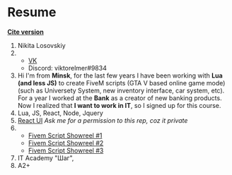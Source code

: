 # Resume

**[Cite version](https://viktorelmer.github.io/rsschool-cv/index)**

1. Nikita Losovskiy
2.  * [VK](https://vk.com/mr_elk2015)
    * Discord: viktorelmer#9834
3. Hi I'm from **Minsk**, for the last few years I have been working with **Lua (and less JS)** to create FiveM scripts (GTA V based online game mode) (such as Universety System, new inventory interface, car system, etc). For a year I worked at the **Bank** as a creator of new banking products. Now I realized that **I want to work in IT**, so I signed up for this course.
4. Lua, JS, React, Node, Jquery
5. [React UI](https://github.com/viktorelmer/vrp-react-ui/tree/FiveM-resource)
    *Ask me for a permission to this rep, coz it private*
6.  * [Fivem Script Showreel #1](https://www.youtube.com/watch?v=RksY-cQTa6E)
    * [Fivem Script Showreel #2](https://www.youtube.com/watch?v=HwFUyMmhnkM)
    * [Fivem Script Showreel #3](https://www.youtube.com/watch?v=DKK8dgt12ys)
7. IT Academy "Шаг", 
8. A2+

